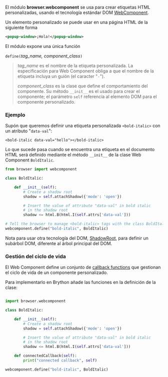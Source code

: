 El módulo **browser.webcomponent** se usa para crear etiquetas HTML personalizadas, usando
el tecnología estándar DOM 
[WebComponent](https://developer.mozilla.org/en-US/docs/Web/Web_Components/Using_custom_elements).

Un elemento personalizado se puede usar en una página HTML de la siguiente forma

```xml
<popup-window>¡Hola!</popup-window>
```

El módulo expone una única función

`define(`_tag_name, component_class_`)`

> _tag_name_ es el nombre de la etiqueta personalizada. La especificación para
> Web Component obliga a que el nombre de la etiqueta incluya un guión (el
> caracter "`-`").
>
> _component_class_ es la clase que define el comportamiento del componente. Su
> método `__init__` es el usado para crear el componente; el parámetro `self`
> referencía al elemento DOM para el componente personalizado.


### Ejemplo

Supón que queremos definir una etiqueta personalizada `<bold-italic>` con un atributo
"`data-val`":

```
<bold-italic data-val="hello"></bold-italic>
```

Lo que sucede pasa cuando se encuentra una etiqueta en el documento HTML será definido
mediante el método `__init__` de la clase Web Component `BoldItalic`.

```python
from browser import webcomponent

class BoldItalic:

    def __init__(self):
        # Create a shadow root
        shadow = self.attachShadow({'mode': 'open'})

        # Insert the value of attribute "data-val" in bold italic
        # in the shadow root
        shadow <= html.B(html.I(self.attrs['data-val']))

# Tell the browser to manage <bold-italic> tags with the class BoldItalic
webcomponent.define("bold-italic", BoldItalic)
```

Nota para usar otra tecnología del DOM, [ShadowRoot](https://developer.mozilla.org/en-US/docs/Web/API/ShadowRoot),
para definir un subárbol DOM, diferente al árbol principal del DOM.

### Gestión del ciclo de vida

El Web Component define un conjunto de [callback functions](https://developer.mozilla.org/en-US/docs/Web/Web_Components/Using_custom_elements#Using_the_lifecycle_callbacks)
que gestionan el ciclo de vida de un componente personalizado.

Para implementarlo en Brython añade las funciones en la definición de la clase:

```python

import browser.webcomponent

class BoldItalic:

    def __init__(self):
        # Create a shadow root
        shadow = self.attachShadow({'mode': 'open'})

        # Insert the value of attribute "data-val" in bold italic
        # in the shadow root
        shadow <= html.B(html.I(self.attrs['data-val']))

    def connectedCallback(self):
        print("connected callback", self)

webcomponent.define("bold-italic", BoldItalic)
```
